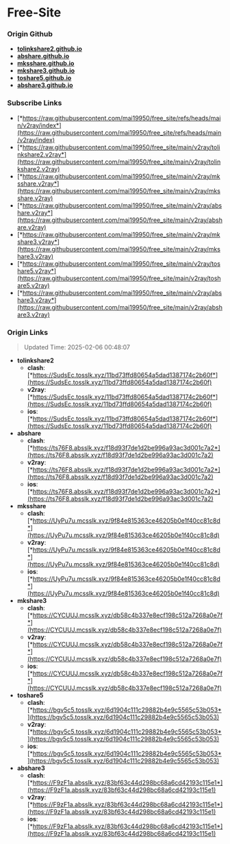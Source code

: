# Free-Site

### Origin Github

- [**tolinkshare2.github.io**](https://github.com/tolinkshare2/tolinkshare2.github.io)
- [**abshare.github.io**](https://github.com/abshare/abshare.github.io)
- [**mksshare.github.io**](https://github.com/mksshare/mksshare.github.io)
- [**mkshare3.github.io**](https://github.com/mkshare3/mkshare3.github.io)
- [**toshare5.github.io**](https://github.com/toshare5/toshare5.github.io)
- [**abshare3.github.io**](https://github.com/abshare3/abshare3.github.io)

### Subscribe Links

- [*https://raw.githubusercontent.com/mai19950/free_site/refs/heads/main/v2ray/index*](https://raw.githubusercontent.com/mai19950/free_site/refs/heads/main/v2ray/index)
- [*https://raw.githubusercontent.com/mai19950/free_site/main/v2ray/tolinkshare2.v2ray*](https://raw.githubusercontent.com/mai19950/free_site/main/v2ray/tolinkshare2.v2ray)
- [*https://raw.githubusercontent.com/mai19950/free_site/main/v2ray/mksshare.v2ray*](https://raw.githubusercontent.com/mai19950/free_site/main/v2ray/mksshare.v2ray)
- [*https://raw.githubusercontent.com/mai19950/free_site/main/v2ray/abshare.v2ray*](https://raw.githubusercontent.com/mai19950/free_site/main/v2ray/abshare.v2ray)
- [*https://raw.githubusercontent.com/mai19950/free_site/main/v2ray/mkshare3.v2ray*](https://raw.githubusercontent.com/mai19950/free_site/main/v2ray/mkshare3.v2ray)
- [*https://raw.githubusercontent.com/mai19950/free_site/main/v2ray/toshare5.v2ray*](https://raw.githubusercontent.com/mai19950/free_site/main/v2ray/toshare5.v2ray)
- [*https://raw.githubusercontent.com/mai19950/free_site/main/v2ray/abshare3.v2ray*](https://raw.githubusercontent.com/mai19950/free_site/main/v2ray/abshare3.v2ray)

### Origin Links

> Updated Time: 2025-02-06 00:48:07

- **tolinkshare2**
  - **clash**: [*https://SudsEc.tosslk.xyz/11bd73ffd80654a5dad1387174c2b60f*](https://SudsEc.tosslk.xyz/11bd73ffd80654a5dad1387174c2b60f)
  - **v2ray**: [*https://SudsEc.tosslk.xyz/11bd73ffd80654a5dad1387174c2b60f*](https://SudsEc.tosslk.xyz/11bd73ffd80654a5dad1387174c2b60f)
  - **ios**: [*https://SudsEc.tosslk.xyz/11bd73ffd80654a5dad1387174c2b60f*](https://SudsEc.tosslk.xyz/11bd73ffd80654a5dad1387174c2b60f)
- **abshare**
  - **clash**: [*https://ts76F8.absslk.xyz/f18d93f7de1d2be996a93ac3d001c7a2*](https://ts76F8.absslk.xyz/f18d93f7de1d2be996a93ac3d001c7a2)
  - **v2ray**: [*https://ts76F8.absslk.xyz/f18d93f7de1d2be996a93ac3d001c7a2*](https://ts76F8.absslk.xyz/f18d93f7de1d2be996a93ac3d001c7a2)
  - **ios**: [*https://ts76F8.absslk.xyz/f18d93f7de1d2be996a93ac3d001c7a2*](https://ts76F8.absslk.xyz/f18d93f7de1d2be996a93ac3d001c7a2)
- **mksshare**
  - **clash**: [*https://UyPu7u.mcsslk.xyz/9f84e815363ce46205b0e1f40cc81c8d*](https://UyPu7u.mcsslk.xyz/9f84e815363ce46205b0e1f40cc81c8d)
  - **v2ray**: [*https://UyPu7u.mcsslk.xyz/9f84e815363ce46205b0e1f40cc81c8d*](https://UyPu7u.mcsslk.xyz/9f84e815363ce46205b0e1f40cc81c8d)
  - **ios**: [*https://UyPu7u.mcsslk.xyz/9f84e815363ce46205b0e1f40cc81c8d*](https://UyPu7u.mcsslk.xyz/9f84e815363ce46205b0e1f40cc81c8d)
- **mkshare3**
  - **clash**: [*https://CYCUUJ.mcsslk.xyz/db58c4b337e8ecf198c512a7268a0e7f*](https://CYCUUJ.mcsslk.xyz/db58c4b337e8ecf198c512a7268a0e7f)
  - **v2ray**: [*https://CYCUUJ.mcsslk.xyz/db58c4b337e8ecf198c512a7268a0e7f*](https://CYCUUJ.mcsslk.xyz/db58c4b337e8ecf198c512a7268a0e7f)
  - **ios**: [*https://CYCUUJ.mcsslk.xyz/db58c4b337e8ecf198c512a7268a0e7f*](https://CYCUUJ.mcsslk.xyz/db58c4b337e8ecf198c512a7268a0e7f)
- **toshare5**
  - **clash**: [*https://bgv5c5.tosslk.xyz/6d1904c111c29882b4e9c5565c53b053*](https://bgv5c5.tosslk.xyz/6d1904c111c29882b4e9c5565c53b053)
  - **v2ray**: [*https://bgv5c5.tosslk.xyz/6d1904c111c29882b4e9c5565c53b053*](https://bgv5c5.tosslk.xyz/6d1904c111c29882b4e9c5565c53b053)
  - **ios**: [*https://bgv5c5.tosslk.xyz/6d1904c111c29882b4e9c5565c53b053*](https://bgv5c5.tosslk.xyz/6d1904c111c29882b4e9c5565c53b053)
- **abshare3**
  - **clash**: [*https://F9zF1a.absslk.xyz/83bf63c44d298bc68a6cd42193c115e1*](https://F9zF1a.absslk.xyz/83bf63c44d298bc68a6cd42193c115e1)
  - **v2ray**: [*https://F9zF1a.absslk.xyz/83bf63c44d298bc68a6cd42193c115e1*](https://F9zF1a.absslk.xyz/83bf63c44d298bc68a6cd42193c115e1)
  - **ios**: [*https://F9zF1a.absslk.xyz/83bf63c44d298bc68a6cd42193c115e1*](https://F9zF1a.absslk.xyz/83bf63c44d298bc68a6cd42193c115e1)
